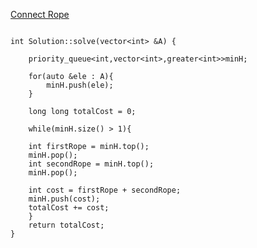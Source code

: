 [Connect Rope](https://www.scaler.com/academy/mentee-dashboard/class/43250/assignment/problems/4385/?navref=cl_pb_nv_tb)


```

int Solution::solve(vector<int> &A) {

    priority_queue<int,vector<int>,greater<int>>minH;

    for(auto &ele : A){
        minH.push(ele);
    }

    long long totalCost = 0;

    while(minH.size() > 1){

    int firstRope = minH.top();
    minH.pop();
    int secondRope = minH.top();
    minH.pop();

    int cost = firstRope + secondRope;
    minH.push(cost);
    totalCost += cost;
    }
    return totalCost;
}


```
